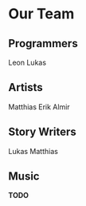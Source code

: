 # Our Team

## Programmers

Leon
Lukas

## Artists

Matthias
Erik
Almir

## Story Writers

Lukas
Matthias

## Music

**TODO**